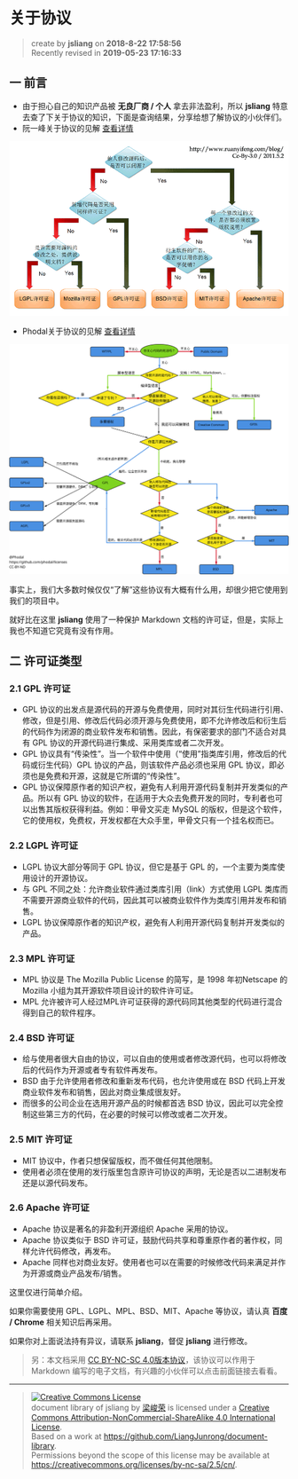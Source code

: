 关于协议
===

> create by **jsliang** on **2018-8-22 17:58:56**  
> Recently revised in **2019-05-23 17:16:33**

## 一 前言

* 由于担心自己的知识产品被 **无良厂商 / 个人** 拿去非法盈利，所以 **jsliang** 特意去查了下关于协议的知识，下面是查询结果，分享给想了解协议的小伙伴们。
* 阮一峰关于协议的见解 [查看详情](http://www.ruanyifeng.com/blog/2011/05/how_to_choose_free_software_licenses.html)

![阮一峰](../../../public-repertory/img/other-agreement-ruanyifeng.png)

* Phodal关于协议的见解 [查看详情](https://www.sohu.com/a/193996518_385076)

![phodal](../../../public-repertory//img/other-agreement-phodal.svg)

事实上，我们大多数时候仅仅“了解”这些协议有大概有什么用，却很少把它使用到我们的项目中。  

就好比在这里 **jsliang** 使用了一种保护 Markdown 文档的许可证，但是，实际上我也不知道它究竟有没有作用。

## 二 许可证类型

### 2.1 GPL 许可证

* GPL 协议的出发点是源代码的开源与免费使用，同时对其衍生代码进行引用、修改，但是引用、修改后代码必须开源与免费使用，即不允许修改后和衍生后的代码作为闭源的商业软件发布和销售。因此，有保密要求的部门不适合对具有 GPL 协议的开源代码进行集成、采用类库或者二次开发。
* GPL 协议具有“传染性”。当一个软件中使用（“使用”指类库引用，修改后的代码或衍生代码）GPL 协议的产品，则该软件产品必须也采用 GPL 协议，即必须也是免费和开源，这就是它所谓的“传染性”。
* GPL 协议保障原作者的知识产权，避免有人利用开源代码复制并开发类似的产品。所以有 GPL 协议的软件，在适用于大众去免费开发的同时，专利者也可以出售其版权获得利益。例如：甲骨文买走 MySQL 的版权，但是这个软件，它的使用权，免费权，开发权都在大众手里，甲骨文只有一个挂名权而已。

### 2.2 LGPL 许可证

* LGPL 协议大部分等同于 GPL 协议，但它是基于 GPL 的，一个主要为类库使用设计的开源协议。
* 与 GPL 不同之处：允许商业软件通过类库引用（link）方式使用 LGPL 类库而不需要开源商业软件的代码，因此其可以被商业软件作为类库引用并发布和销售。
* LGPL 协议保障原作者的知识产权，避免有人利用开源代码复制并开发类似的产品。

### 2.3 MPL 许可证

* MPL 协议是 The Mozilla Public License 的简写，是 1998 年初Netscape 的 Mozilla 小组为其开源软件项目设计的软件许可证。
* MPL 允许被许可人经过MPL许可证获得的源代码同其他类型的代码进行混合得到自己的软件程序。

### 2.4 BSD 许可证

* 给与使用者很大自由的协议，可以自由的使用或者修改源代码，也可以将修改后的代码作为开源或者专有软件再发布。  
* BSD 由于允许使用者修改和重新发布代码，也允许使用或在 BSD 代码上开发商业软件发布和销售，因此对商业集成很友好。  
* 而很多的公司企业在选用开源产品的时候都首选 BSD 协议，因此可以完全控制这些第三方的代码，在必要的时候可以修改或者二次开发。

### 2.5 MIT 许可证

* MIT 协议中，作者只想保留版权，而不做任何其他限制。
* 使用者必须在使用的发行版里包含原许可协议的声明，无论是否以二进制发布还是以源代码发布。

### 2.6 Apache 许可证

* Apache 协议是著名的非盈利开源组织 Apache 采用的协议。
* Apache 协议类似于 BSD 许可证，鼓励代码共享和尊重原作者的著作权，同样允许代码修改，再发布。
* Apache 同样也对商业友好。使用者也可以在需要的时候修改代码来满足并作为开源或商业产品发布/销售。

这里仅进行简单介绍。

如果你需要使用 GPL、LGPL、MPL、BSD、MIT、Apache 等协议，请认真 **百度 / Chrome** 相关知识后再采用。

如果你对上面说法持有异议，请联系 **jsliang**，督促 **jsliang** 进行修改。

> 另：本文档采用 [CC BY-NC-SC 4.0版本协议](https://creativecommons.org/licenses/by-nc-sa/2.5/cn/)，该协议可以作用于 Markdown 编写的电子文档，有兴趣的小伙伴可以点击前面链接去看看。

---
> <a rel="license" href="http://creativecommons.org/licenses/by-nc-sa/4.0/"><img alt="Creative Commons License" style="border-width:0" src="https://i.creativecommons.org/l/by-nc-sa/4.0/88x31.png" /></a><br /><span xmlns:dct="http://purl.org/dc/terms/" property="dct:title">document library of jsliang</span> by <a xmlns:cc="http://creativecommons.org/ns#" href="https://github.com/LiangJunrong/document-library" property="cc:attributionName" rel="cc:attributionURL">梁峻荣</a> is licensed under a <a rel="license" href="http://creativecommons.org/licenses/by-nc-sa/4.0/">Creative Commons Attribution-NonCommercial-ShareAlike 4.0 International License</a>.<br />Based on a work at <a xmlns:dct="http://purl.org/dc/terms/" href="https://github.com/LiangJunrong/document-library" rel="dct:source">https://github.com/LiangJunrong/document-library</a>.<br />Permissions beyond the scope of this license may be available at <a xmlns:cc="http://creativecommons.org/ns#" href="https://creativecommons.org/licenses/by-nc-sa/2.5/cn/" rel="cc:morePermissions">https://creativecommons.org/licenses/by-nc-sa/2.5/cn/</a>.

